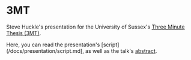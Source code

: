 # 3MT

Steve Huckle's presentation for the University of Sussex's [Three Minute Thesis (3MT)](http://www.sussex.ac.uk/internal/doctoralschool/researcherdev/threeminthesis).

Here, you can read the presentation's [script](/docs/presentation/script.md], as well as the talk's [abstract](/docs/abstract.md).
